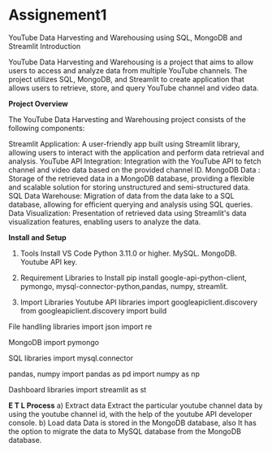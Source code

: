 # Assignement1
YouTube Data Harvesting and Warehousing using SQL, MongoDB and Streamlit
Introduction

YouTube Data Harvesting and Warehousing is a project that aims to allow users to access and analyze data from multiple YouTube channels. The project utilizes SQL, MongoDB, and Streamlit to create application that allows users to retrieve, store, and query YouTube channel and video data.

**Project Overview**

The YouTube Data Harvesting and Warehousing project consists of the following components:

Streamlit Application: A user-friendly app built using Streamlit library, allowing users to interact with the application and perform data retrieval and analysis.
YouTube API Integration: Integration with the YouTube API to fetch channel and video data based on the provided channel ID.
MongoDB Data : Storage of the retrieved data in a MongoDB database, providing a flexible and scalable solution for storing unstructured and semi-structured data.
SQL Data Warehouse: Migration of data from the data lake to a SQL database, allowing for efficient querying and analysis using SQL queries.
Data Visualization: Presentation of retrieved data using Streamlit's data visualization features, enabling users to analyze the data.

**Install and Setup**

1. Tools Install
VS Code
Python 3.11.0 or higher.
MySQL.
MongoDB.
Youtube API key.

2. Requirement Libraries to Install
pip install google-api-python-client, pymongo, mysql-connector-python,pandas, numpy, streamlit.

3. Import Libraries
Youtube API libraries
import googleapiclient.discovery
from googleapiclient.discovery import build

File handling libraries
import json
import re

MongoDB
import pymongo

SQL libraries
import mysql.connector

pandas, numpy
import pandas as pd
import numpy as np

Dashboard libraries
import streamlit as st

**E T L Process**
a) Extract data
Extract the particular youtube channel data by using the youtube channel id, with the help of the youtube API developer console.
b) Load data
Data is stored in the MongoDB database, also It has the option to migrate the data to MySQL database from the MongoDB database.



